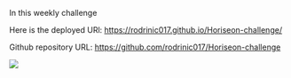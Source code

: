 In this weekly challenge 

Here is the deployed URl: https://rodrinic017.github.io/Horiseon-challenge/

Github repository URL: https://github.com/rodrinic017/Horiseon-challenge

<img src="./assets/images/screenshot.png" />